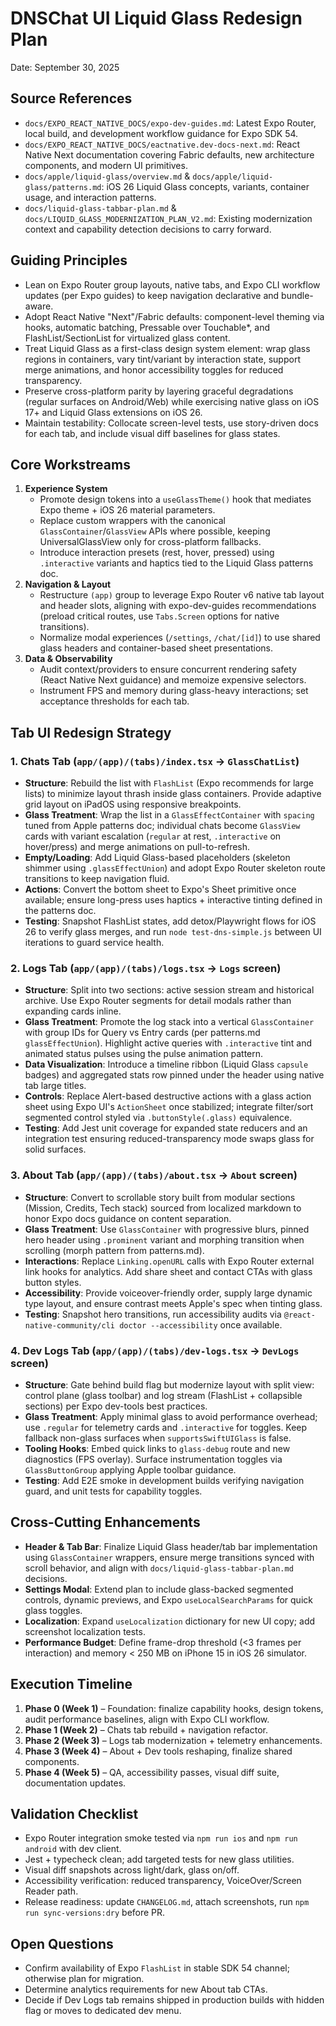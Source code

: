 # DNSChat UI Liquid Glass Redesign Plan
Date: September 30, 2025

## Source References
- `docs/EXPO_REACT_NATIVE_DOCS/expo-dev-guides.md`: Latest Expo Router, local build, and development workflow guidance for Expo SDK 54.
- `docs/EXPO_REACT_NATIVE_DOCS/eactnative.dev-docs-next.md`: React Native Next documentation covering Fabric defaults, new architecture components, and modern UI primitives.
- `docs/apple/liquid-glass/overview.md` & `docs/apple/liquid-glass/patterns.md`: iOS 26 Liquid Glass concepts, variants, container usage, and interaction patterns.
- `docs/liquid-glass-tabbar-plan.md` & `docs/LIQUID_GLASS_MODERNIZATION_PLAN_V2.md`: Existing modernization context and capability detection decisions to carry forward.

## Guiding Principles
- Lean on Expo Router group layouts, native tabs, and Expo CLI workflow updates (per Expo guides) to keep navigation declarative and bundle-aware.
- Adopt React Native "Next"/Fabric defaults: component-level theming via hooks, automatic batching, Pressable over Touchable*, and FlashList/SectionList for virtualized glass content.
- Treat Liquid Glass as a first-class design system element: wrap glass regions in containers, vary tint/variant by interaction state, support merge animations, and honor accessibility toggles for reduced transparency.
- Preserve cross-platform parity by layering graceful degradations (regular surfaces on Android/Web) while exercising native glass on iOS 17+ and Liquid Glass extensions on iOS 26.
- Maintain testability: Collocate screen-level tests, use story-driven docs for each tab, and include visual diff baselines for glass states.

## Core Workstreams
1. **Experience System**
   - Promote design tokens into a `useGlassTheme()` hook that mediates Expo theme + iOS 26 material parameters.
   - Replace custom wrappers with the canonical `GlassContainer`/`GlassView` APIs where possible, keeping UniversalGlassView only for cross-platform fallbacks.
   - Introduce interaction presets (rest, hover, pressed) using `.interactive` variants and haptics tied to the Liquid Glass patterns doc.
2. **Navigation & Layout**
   - Restructure `(app)` group to leverage Expo Router v6 native tab layout and header slots, aligning with expo-dev-guides recommendations (preload critical routes, use `Tabs.Screen` options for native transitions).
   - Normalize modal experiences (`/settings`, `/chat/[id]`) to use shared glass headers and container-based sheet presentations.
3. **Data & Observability**
   - Audit context/providers to ensure concurrent rendering safety (React Native Next guidance) and memoize expensive selectors.
   - Instrument FPS and memory during glass-heavy interactions; set acceptance thresholds for each tab.

## Tab UI Redesign Strategy
### 1. Chats Tab (`app/(app)/(tabs)/index.tsx` → `GlassChatList`)
- **Structure**: Rebuild the list with `FlashList` (Expo recommends for large lists) to minimize layout thrash inside glass containers. Provide adaptive grid layout on iPadOS using responsive breakpoints.
- **Glass Treatment**: Wrap the list in a `GlassEffectContainer` with `spacing` tuned from Apple patterns doc; individual chats become `GlassView` cards with variant escalation (`regular` at rest, `.interactive` on hover/press) and merge animations on pull-to-refresh.
- **Empty/Loading**: Add Liquid Glass-based placeholders (skeleton shimmer using `.glassEffectUnion`) and adopt Expo Router skeleton route transitions to keep navigation fluid.
- **Actions**: Convert the bottom sheet to Expo's Sheet primitive once available; ensure long-press uses haptics + interactive tinting defined in the patterns doc.
- **Testing**: Snapshot FlashList states, add detox/Playwright flows for iOS 26 to verify glass merges, and run `node test-dns-simple.js` between UI iterations to guard service health.

### 2. Logs Tab (`app/(app)/(tabs)/logs.tsx` → `Logs` screen)
- **Structure**: Split into two sections: active session stream and historical archive. Use Expo Router segments for detail modals rather than expanding cards inline.
- **Glass Treatment**: Promote the log stack into a vertical `GlassContainer` with group IDs for Query vs Entry cards (per patterns.md `glassEffectUnion`). Highlight active queries with `.interactive` tint and animated status pulses using the pulse animation pattern.
- **Data Visualization**: Introduce a timeline ribbon (Liquid Glass `capsule` badges) and aggregated stats row pinned under the header using native tab large titles.
- **Controls**: Replace Alert-based destructive actions with a glass action sheet using Expo UI's `ActionSheet` once stabilized; integrate filter/sort segmented control styled via `.buttonStyle(.glass)` equivalence.
- **Testing**: Add Jest unit coverage for expanded state reducers and an integration test ensuring reduced-transparency mode swaps glass for solid surfaces.

### 3. About Tab (`app/(app)/(tabs)/about.tsx` → `About` screen)
- **Structure**: Convert to scrollable story built from modular sections (Mission, Credits, Tech stack) sourced from localized markdown to honor Expo docs guidance on content separation.
- **Glass Treatment**: Use `GlassContainer` with progressive blurs, pinned hero header using `.prominent` variant and morphing transition when scrolling (morph pattern from patterns.md).
- **Interactions**: Replace `Linking.openURL` calls with Expo Router external link hooks for analytics. Add share sheet and contact CTAs with glass button styles.
- **Accessibility**: Provide voiceover-friendly order, supply large dynamic type layout, and ensure contrast meets Apple's spec when tinting glass.
- **Testing**: Snapshot hero transitions, run accessibility audits via `@react-native-community/cli doctor --accessibility` once available.

### 4. Dev Logs Tab (`app/(app)/(tabs)/dev-logs.tsx` → `DevLogs` screen)
- **Structure**: Gate behind build flag but modernize layout with split view: control plane (glass toolbar) and log stream (FlashList + collapsible sections) per Expo dev-tools best practices.
- **Glass Treatment**: Apply minimal glass to avoid performance overhead; use `.regular` for telemetry cards and `.interactive` for toggles. Keep fallback non-glass surfaces when `supportsSwiftUIGlass` is false.
- **Tooling Hooks**: Embed quick links to `glass-debug` route and new diagnostics (FPS overlay). Surface instrumentation toggles via `GlassButtonGroup` applying Apple toolbar guidance.
- **Testing**: Add E2E smoke in development builds verifying navigation guard, and unit tests for capability toggles.

## Cross-Cutting Enhancements
- **Header & Tab Bar**: Finalize Liquid Glass header/tab bar implementation using `GlassContainer` wrappers, ensure merge transitions synced with scroll behavior, and align with `docs/liquid-glass-tabbar-plan.md` decisions.
- **Settings Modal**: Extend plan to include glass-backed segmented controls, dynamic previews, and Expo `useLocalSearchParams` for quick glass toggles.
- **Localization**: Expand `useLocalization` dictionary for new UI copy; add screenshot localization tests.
- **Performance Budget**: Define frame-drop threshold (<3 frames per interaction) and memory < 250 MB on iPhone 15 in iOS 26 simulator.

## Execution Timeline
1. **Phase 0 (Week 1)** – Foundation: finalize capability hooks, design tokens, audit performance baselines, align with Expo CLI workflow.
2. **Phase 1 (Week 2)** – Chats tab rebuild + navigation refactor.
3. **Phase 2 (Week 3)** – Logs tab modernization + telemetry enhancements.
4. **Phase 3 (Week 4)** – About + Dev tools reshaping, finalize shared components.
5. **Phase 4 (Week 5)** – QA, accessibility passes, visual diff suite, documentation updates.

## Validation Checklist
- Expo Router integration smoke tested via `npm run ios` and `npm run android` with dev client.
- Jest + typecheck clean; add targeted tests for new glass utilities.
- Visual diff snapshots across light/dark, glass on/off.
- Accessibility verification: reduced transparency, VoiceOver/Screen Reader path.
- Release readiness: update `CHANGELOG.md`, attach screenshots, run `npm run sync-versions:dry` before PR.

## Open Questions
- Confirm availability of Expo `FlashList` in stable SDK 54 channel; otherwise plan for migration.
- Determine analytics requirements for new About tab CTAs.
- Decide if Dev Logs tab remains shipped in production builds with hidden flag or moves to dedicated dev menu.
